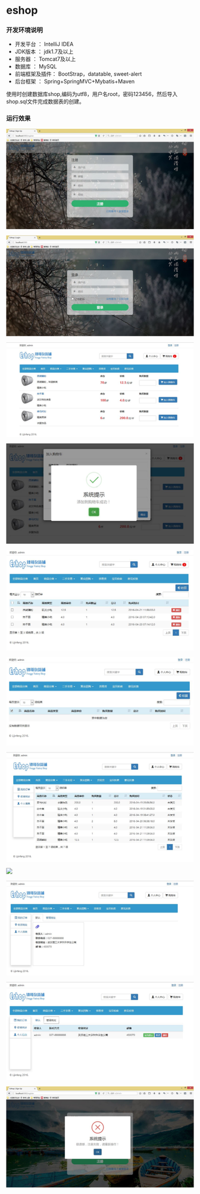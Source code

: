 # eshop

### 开发环境说明
* 开发平台 ： IntelliJ IDEA
* JDK版本 ： jdk1.7及以上
* 服务器 ： Tomcat7及以上
* 数据库 ： MySQL
* 前端框架及插件： BootStrap，datatable, sweet-alert
* 后台框架 ： Spring+SpringMVC+Mybatis+Maven


使用时创建数据库shop,编码为utf8，用户名root，密码123456，然后导入shop.sql文件完成数据表的创建。

### 运行效果
![](readme/1.jpg)

![](readme/2.jpg)

![](readme/3.jpg)

![](readme/4.jpg)

![](readme/5.jpg)

![](readme/6.jpg)

![](readme/7.jpg)

![](readme/8.jpg)

![](readme/9.jpg)

![](readme/10.jpg)

![](readme/11.jpg)
